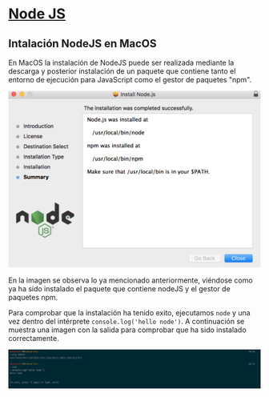 # [**Node JS**](Chapter1.1-NodeJS.md)
## **Intalación NodeJS en MacOS**

En MacOS la instalación de NodeJS puede ser realizada mediante la descarga y posterior instalación de un paquete que contiene tanto el entorno de ejecución para JavaScript como el gestor de paquetes "npm".

![intalación-nodejs](screenshots/nodejs-package.png)

En la imagen se observa lo ya mencionado anteriormente, viéndose como ya ha sido instalado el paquete que contiene nodeJS y el gestor de paquetes npm.

Para comprobar que la instalación ha tenido exito, ejecutamos `node` y una vez dentro del intérprete `console.log('hello node')`. A continuación se muestra una imagen con la salida para comprobar que ha sido instalado correctamente.

![funcionamiento-nodejs](screenshots/nodejs-iberkanrhdez.png)
